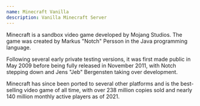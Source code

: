 ```yaml
---
name: Minecraft Vanilla
description: Vanilla Minecraft Server
---
```


Minecraft is a sandbox video game developed by Mojang Studios. The game was created by Markus "Notch" Persson in the Java programming language.

Following several early private testing versions, it was first made public in May 2009 before being fully released in November 2011, with Notch stepping down and Jens "Jeb" Bergensten taking over development.

Minecraft has since been ported to several other platforms and is the best-selling video game of all time, with over 238 million copies sold and nearly 140 million monthly active players as of 2021.
